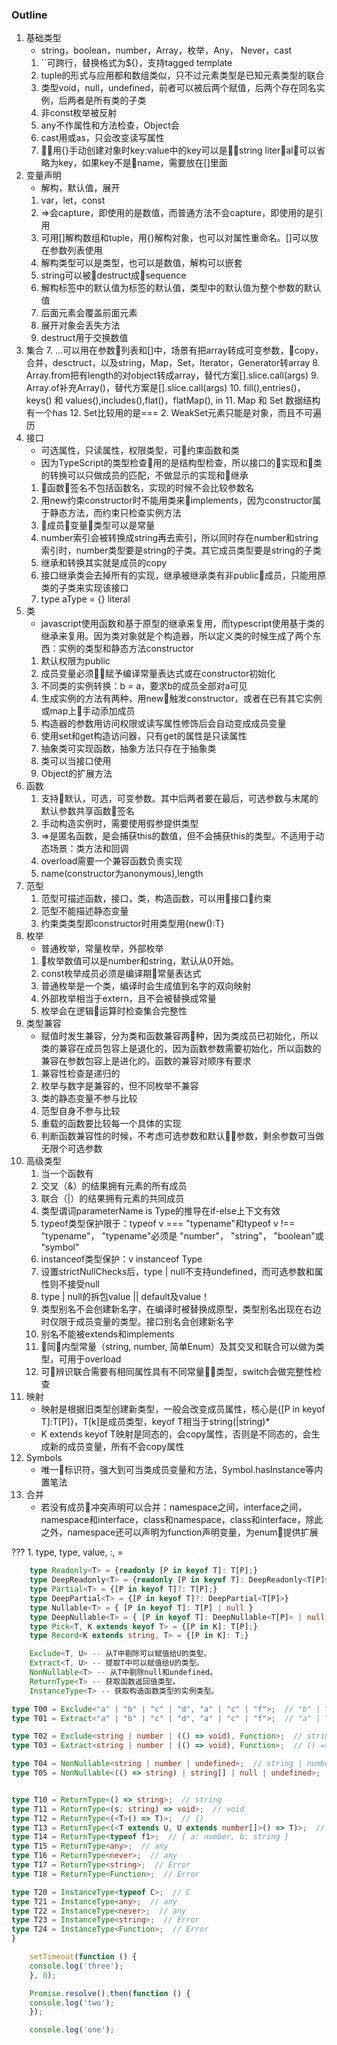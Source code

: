 ### Outline
1. 基础类型
    - string，boolean，number，Array，枚举，Any， Never，cast
    1. ``可跨行，替换格式为${}，支持tagged template
    2. tuple的形式与应用都和数组类似，只不过元素类型是已知元素类型的联合
    3. 类型void，null，undefined，前者可以被后两个赋值，后两个存在同名实例，后两者是所有类的子类
    3. 非const枚举被反射
    4. any不作属性和方法检查，Object会
    5. cast用<string>或as，只会改变读写属性
    6. 用{}手动创建对象时key:value中的key可以是string literal，可以省略为key，如果key不是name，需要放在[]里面
2. 变量声明
    - 解构，默认值，展开
    1. var，let，const
    1. =>会capture，即使用的是数值，而普通方法不会capture，即使用的是引用
    2. 可用[]解构数组和tuple，用{}解构对象，也可以对属性重命名。[]可以放在参数列表使用
    3. 解构类型可以是类型，也可以是数值，解构可以嵌套
    4. string可以被destruct成sequence
    4. 解构标签中的默认值为标签的默认值，类型中的默认值为整个参数的默认值
    5. 后面元素会覆盖前面元素
    6. 展开对象会丢失方法
    7. destruct用于交换数值
3. 集合
    7. ...可以用在参数列表和[]中，场景有把array转成可变参数，copy，合并，desctruct，以及string，Map，Set，Iterator，Generator转array
    8. Array.from把有length的对object转成array，替代方案[].slice.call(args)
    9. Array.of补充Array()，替代方案是[].slice.call(args)
    10. fill(),entries()，keys() 和 values(),includes(),flat()，flatMap(), in
    11. Map 和 Set 数据结构有一个has
    12. Set比较用的是===
    2. WeakSet元素只能是对象，而且不可遍历
3. 接口
    - 可选属性，只读属性，权限类型，可约束函数和类
    - 因为TypeScript的类型检查用的是结构型检查，所以接口的实现和类的转换可以只做成员的匹配，不做显示的实现和继承
    1. 函数签名不包括函数名，实现的时候不会比较参数名
    1. 用new约束constructor时不能用类来implements，因为constructor属于静态方法，而约束只检查实例方法
    3. 成员变量类型可以是常量
    3. number索引会被转换成string再去索引，所以同时存在number和string索引时，number类型要是string的子类。其它成员类型要是string的子类
    5. 继承和转换其实就是成员的copy
    7. 接口继承类会去掉所有的实现，继承被继承类有非public成员，只能用原类的子类来实现该接口
    8. type aType = {} literal
4. 类
    - javascript使用函数和基于原型的继承来复用，而typescript使用基于类的继承来复用。因为类对象就是个构造器，所以定义类的时候生成了两个东西：实例的类型和静态方法constructor
    1. 默认权限为public
    3. 成员变量必须赋予编译常量表达式或在constructor初始化
    4. 不同类的实例转换：b = a，要求b的成员全部对a可见
    4. 生成实例的方法有两种，用new触发constructor，或者在已有其它实例或map上手动添加成员
    5. 构造器的参数用访问权限或读写属性修饰后会自动变成成员变量
    6. 使用set和get构造访问器，只有get的属性是只读属性
    7. 抽象类可实现函数，抽象方法只存在于抽象类
    8. 类可以当接口使用
    9. Object的扩展方法
5. 函数
    1. 支持默认，可选，可变参数。其中后两者要在最后，可选参数与末尾的默认参数共享函数签名
    2. 手动构造实例时，需要使用假参提供类型
    5. =>是匿名函数，是会捕获this的数值，但不会捕获this的类型。不适用于动态场景：类方法和回调
    6. overload需要一个兼容函数负责实现
    7. name(constructor为anonymous),length
6. 范型
    1. 范型可描述函数，接口，类，构造函数，可以用接口约束
    1. 范型不能描述静态变量
    2. 约束类类型即constructor时用类型用{new():T}
7. 枚举
    - 普通枚举，常量枚举，外部枚举
    1. 枚举数值可以是number和string，默认从0开始。
    2. const枚举成员必须是编译期常量表达式
    1. 普通枚举是一个类，编译时会生成值到名字的双向映射
    3. 外部枚举相当于extern，且不会被替换成常量
    5. 枚举会在逻辑运算时检查集合完整性
9. 类型兼容
    - 赋值时发生兼容，分为类和函数兼容两种，因为类成员已初始化，所以类的兼容在成员包容上是退化的，因为函数参数需要初始化，所以函数的兼容在参数包容上是进化的。函数的兼容对顺序有要求
    1. 兼容性检查是递归的
    2. 枚举与数字是兼容的，但不同枚举不兼容
    3. 类的静态变量不参与比较
    4. 范型自身不参与比较
    5. 重载的函数要比较每一个具体的实现
    6. 判断函数兼容性的时候，不考虑可选参数和默认参数，剩余参数可当做无限个可选参数
10. 高级类型
    1. 当一个函数有
    2. 交叉（&）的结果拥有元素的所有成员
    3. 联合（|）的结果拥有元素的共同成员
    4. 类型谓词parameterName is Type的推导在if-else上下文有效
    5. typeof类型保护限于：typeof v === "typename"和typeof v !== "typename"， "typename"必须是 "number"， "string"， "boolean"或 "symbol"
    6. instanceof类型保护：v instanceof Type
    7. 设置strictNullChecks后，type | null不支持undefined，而可选参数和属性则不接受null
    8. type | null的拆包value || default及value！
    9. 类型别名不会创建新名字，在编译时被替换成原型，类型别名出现在右边时仅限于成员变量的类型。接口别名会创建新名字
    11. 别名不能被extends和implements
    12. 同内型常量（string, number, 简单Enum）及其交叉和联合可以做为类型，可用于overload
    13. 可辨识联合需要有相同属性具有不同常量类型，switch会做完整性检查
11. 映射
    - 映射是根据旧类型创建新类型，一般会改变成员属性，核心是{[P in keyof T]:T[P]}，T[k]是成员类型，keyof T相当于string(|string)*
    - K extends keyof T映射是同态的，会copy属性，否则是不同态的，会生成新的成员变量，所有不会copy属性
12. Symbols
    - 唯一标识符，强大到可当类成员变量和方法，Symbol.hasInstance等内置笔法
13. 合并
    - 若没有成员冲突声明可以合并：namespace之间，interface之间，namespace和interface，class和namespace，class和interface，除此之外，namespace还可以声明为function声明变量，为enum提供扩展
    
???
    1. type, type, value, :, =
```typescript
    type Readonly<T> = {readonly [P in keyof T]: T[P];}
    type DeepReadonly<T> = {readonly [P in keyof T]: DeepReadonly<T[P]>;}
    type Partial<T> = {[P in keyof T]?: T[P];}
    type DeepPartial<T> = {[P in keyof T]?: DeepPartial<T[P]>}
    type Nullable<T> = { [P in keyof T]: T[P] | null }
    type DeepNullable<T> = { [P in keyof T]: DeepNullable<T[P]> | null }
    type Pick<T, K extends keyof T> = {[P in K]: T[P];}
    type Record<K extends string, T> = {[P in K]: T;}
```
```typescript
    Exclude<T, U> -- 从T中剔除可以赋值给U的类型。
    Extract<T, U> -- 提取T中可以赋值给U的类型。
    NonNullable<T> -- 从T中剔除null和undefined。
    ReturnType<T> -- 获取函数返回值类型。
    InstanceType<T> -- 获取构造函数类型的实例类型。

type T00 = Exclude<"a" | "b" | "c" | "d", "a" | "c" | "f">;  // "b" | "d"
type T01 = Extract<"a" | "b" | "c" | "d", "a" | "c" | "f">;  // "a" | "c"

type T02 = Exclude<string | number | (() => void), Function>;  // string | number
type T03 = Extract<string | number | (() => void), Function>;  // () => void

type T04 = NonNullable<string | number | undefined>;  // string | number
type T05 = NonNullable<(() => string) | string[] | null | undefined>;  // (() => string) | string[]


type T10 = ReturnType<() => string>;  // string
type T11 = ReturnType<(s: string) => void>;  // void
type T12 = ReturnType<(<T>() => T)>;  // {}
type T13 = ReturnType<(<T extends U, U extends number[]>() => T)>;  // number[]
type T14 = ReturnType<typeof f1>;  // { a: number, b: string }
type T15 = ReturnType<any>;  // any
type T16 = ReturnType<never>;  // any
type T17 = ReturnType<string>;  // Error
type T18 = ReturnType<Function>;  // Error

type T20 = InstanceType<typeof C>;  // C
type T21 = InstanceType<any>;  // any
type T22 = InstanceType<never>;  // any
type T23 = InstanceType<string>;  // Error
type T24 = InstanceType<Function>;  // Error
}
```

```typescript
    setTimeout(function () {
    console.log('three');
    }, 0);

    Promise.resolve().then(function () {
    console.log('two');
    });

    console.log('one');
```